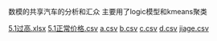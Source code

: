 数模的共享汽车的分析和汇众
主要用了logic模型和kmeans聚类

[5.1过高.xlsx](https://github.com/2569340954/2569340954/files/8784357/5.1.xlsx)
[5.1正常价格.csv](https://github.com/2569340954/2569340954/files/8784358/5.1.csv)
[a.csv](https://github.com/2569340954/2569340954/files/8784359/a.csv)
[b.csv](https://github.com/2569340954/2569340954/files/8784360/b.csv)
[c.csv](https://github.com/2569340954/2569340954/files/8784361/c.csv)
[d.csv](https://github.com/2569340954/2569340954/files/8784362/d.csv)
[jiage.csv](https://github.com/2569340954/2569340954/files/8784363/jiage.csv)
